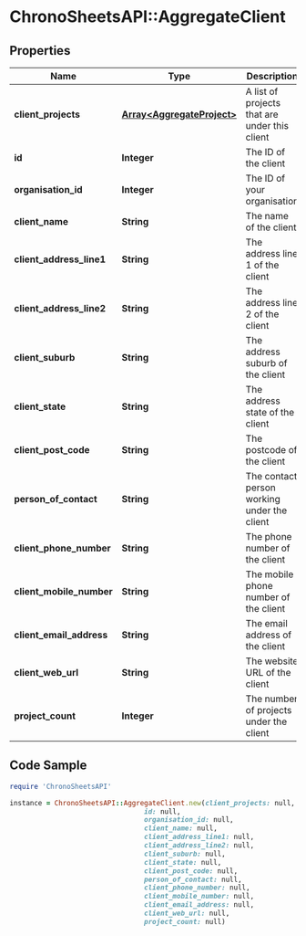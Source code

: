 # ChronoSheetsAPI::AggregateClient

## Properties

Name | Type | Description | Notes
------------ | ------------- | ------------- | -------------
**client_projects** | [**Array&lt;AggregateProject&gt;**](AggregateProject.md) | A list of projects that are under this client | [optional] 
**id** | **Integer** | The ID of the client | [optional] 
**organisation_id** | **Integer** | The ID of your organisation | [optional] 
**client_name** | **String** | The name of the client | [optional] 
**client_address_line1** | **String** | The address line 1 of the client | [optional] 
**client_address_line2** | **String** | The address line 2 of the client | [optional] 
**client_suburb** | **String** | The address suburb of the client | [optional] 
**client_state** | **String** | The address state of the client | [optional] 
**client_post_code** | **String** | The postcode of the client | [optional] 
**person_of_contact** | **String** | The contact person working under the client | [optional] 
**client_phone_number** | **String** | The phone number of the client | [optional] 
**client_mobile_number** | **String** | The mobile phone number of the client | [optional] 
**client_email_address** | **String** | The email address of the client | [optional] 
**client_web_url** | **String** | The website URL of the client | [optional] 
**project_count** | **Integer** | The number of projects under the client | [optional] 

## Code Sample

```ruby
require 'ChronoSheetsAPI'

instance = ChronoSheetsAPI::AggregateClient.new(client_projects: null,
                                 id: null,
                                 organisation_id: null,
                                 client_name: null,
                                 client_address_line1: null,
                                 client_address_line2: null,
                                 client_suburb: null,
                                 client_state: null,
                                 client_post_code: null,
                                 person_of_contact: null,
                                 client_phone_number: null,
                                 client_mobile_number: null,
                                 client_email_address: null,
                                 client_web_url: null,
                                 project_count: null)
```


